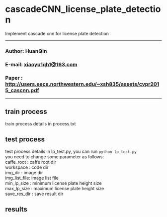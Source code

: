 cascadeCNN_license_plate_detection
======================================
Implement cascade cnn for license plate detection
****
### Author: HuanQin
### E-mail: xiaoyu1qh1@163.com
### Paper : http://users.eecs.northwestern.edu/~xsh835/assets/cvpr2015_cascnn.pdf
****

train process
------
train process details in 
    process.txt

test process
------
test process details in lp_test.py, you can run 
`python lp_test.py`  
    you need to change some parameter as follows:  
    caffe_root : caffe root dir  
    workspace  : code dir  
    img_dir    : image dir  
    img_list_file: image list file  
    min_lp_size  : minimum license plate height size  
    max_lp_size  : maximum license plate height size  
    save_res_dir : save result dir  

results
------



